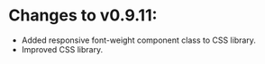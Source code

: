 # Changes to v0.9.11:

- Added responsive font-weight component class to CSS library.
- Improved CSS library.
